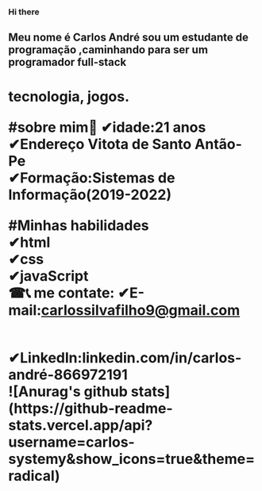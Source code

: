 ### Hi there  
## Meu nome é Carlos André sou um estudante de programação ,caminhando para ser um programador full-stack
<h1> tecnologia, jogos.
 
 
 #sobre mim🧑
✔idade:21 anos
  <br>
 ✔Endereço Vitota de Santo Antão-Pe
 <br>
 ✔Formação:Sistemas de Informação(2019-2022)
 <br>
 
 #Minhas habilidades
 <br>
 ✔html
 <br>
 ✔css
 <br>
 ✔javaScript
 <br>
  ☎📞 me contate:
✔E-mail:carlossilvafilho9@gmail.com

<br>
✔Linkedln:linkedin.com/in/carlos-andré-866972191 

<br>
![Anurag's github stats](https://github-readme-stats.vercel.app/api?username=carlos-systemy&show_icons=true&theme=radical)

